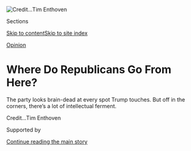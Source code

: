 <div id="app">

<div>

<div>

<div>

</div>

<div data-aria-hidden="false">

<div id="site-content" data-role="main">

<div>

<div class="css-1aor85t" style="opacity:0.000000001;z-index:-1;visibility:hidden">

<div class="css-1hqnpie">

<div class="css-epjblv">

<span class="css-17xtcya">[Sunday
Review](/section/opinion/sunday)</span><span class="css-x15j1o">|</span><span class="css-fwqvlz">Where
Do Republicans Go From
Here?</span>

</div>

<div class="css-k008qs">

<div class="css-1iwv8en">

<span class="css-18z7m18"></span>

<div>

</div>

</div>

<span class="css-1n6z4y">https://nyti.ms/2Cdq1cs</span>

<div class="css-1705lsu">

<div class="css-4xjgmj">

<div class="css-4skfbu" data-role="toolbar" data-aria-label="Social Media Share buttons, Save button, and Comments Panel with current comment count" data-testid="share-tools">

  - 
  - 
  - 
  - 
    
    <div class="css-6n7j50">
    
    </div>

  - 
  - 

</div>

</div>

</div>

</div>

</div>

</div>

<div id="NYT_TOP_BANNER_REGION" class="css-11qgg8s">

</div>

<div id="fullBleedHeaderContent">

<div class="css-1mre5cn">

![<span class="css-cnj6d5 e1z0qqy90" itemprop="copyrightHolder"><span class="css-1ly73wi e1tej78p0">Credit...</span><span><span>Tim
Enthoven</span></span></span>](https://static01.graylady3jvrrxbe.onion/images/2020/08/09/opinion/sunday/09brooks/09brooks-articleLarge.jpg?quality=75&auto=webp&disable=upscale)

</div>

<div class="css-hy7cq4">

<div class="css-6cn7ki">

<div class="NYTAppHideMasthead css-1bcu9v6 e1suatyy0">

<div class="section css-1o1qe8k e1suatyy2">

<div class="css-cu5p7t er09x8g0">

<div class="css-6n7j50">

</div>

<span class="css-1dv1kvn">Sections</span>

[Skip to content](#site-content)[Skip to site index](#site-index)

</div>

<div class="css-10698na e1huz5gh0">

</div>

</div>

</div>

[Opinion](/section/opinion)

<div class="css-1sojcmr ehdk2mb0">

# Where Do Republicans Go From Here?

</div>

The party looks brain-dead at every spot Trump touches. But off in the
corners, there’s a lot of intellectual
ferment.

</div>

</div>

<div class="css-nwzfg5 e1gnum310">

<span class="css-1f9pvn2 sunday"></span><span class="css-cnj6d5 e1z0qqy90" itemprop="copyrightHolder"><span class="css-1ly73wi e1tej78p0">Credit...</span><span><span>Tim
Enthoven</span></span></span>

</div>

<div id="sponsor-wrapper" class="css-1hyfx7x">

<div id="sponsor-slug" class="css-19vbshk">

Supported by

</div>

[Continue reading the main
story](#after-sponsor)

<div id="sponsor" class="ad sponsor-wrapper" style="text-align:center;height:100%;display:block">

</div>

<div id="after-sponsor">

</div>

</div>

<div class="css-1wx1auc e1gnum311">

<div class="css-18e8msd">

<div class="css-vp77d3 epjyd6m0">

<div class="css-1p10dcb ey68jwv0" data-aria-hidden="true">

[![David
Brooks](https://static01.graylady3jvrrxbe.onion/images/2018/04/03/opinion/david-brooks/david-brooks-thumbLarge-v2.png
"David Brooks")](https://www.nytimes3xbfgragh.onion/by/david-brooks)

</div>

<div class="css-1baulvz">

By [<span class="css-1baulvz last-byline" itemprop="name">David
Brooks</span>](https://www.nytimes3xbfgragh.onion/by/david-brooks)

<div class="css-8atqhb">

Opinion Columnist

</div>

</div>

</div>

  - Aug. 7,
    2020

  - 
    
    <div class="css-4xjgmj">
    
    <div class="css-pvvomx" data-role="toolbar" data-aria-label="Social Media Share buttons, Save button, and Comments Panel with current comment count" data-testid="share-tools">
    
      - 
      - 
      - 
      - 
        
        <div class="css-6n7j50">
        
        </div>
    
      - 
      - 
    
    </div>
    
    </div>

</div>

</div>

</div>

<div class="section meteredContent css-1r7ky0e" name="articleBody" itemprop="articleBody">

<div class="css-1fanzo5 StoryBodyCompanionColumn">

<div class="css-53u6y8">

Jonathan V. Last thinks President Trump is here forever. Last, the
editor of The Bulwark, a conservative site that’s been hostile to Trump,
argues that if Trump loses in November, he’ll claim he was cheated out
of the election. He’ll force other Republicans to back up his claim.
He’ll get a TV show, hold rallies, be coy about running again in 2024.

He’ll still be the center of everything Republican. Ambitious
Republicans will have to lash themselves to the husk of the dying czar
if they want to have any future in the party. The whole party will go
Trump-crazed and brain-dead for another four years.

I salute Last for coming up with a post-2020 scenario even more
pessimistic than my own\!

My guess is that if Trump gets crushed in the election, millions of
Republicans will decide they never liked that loser and jerk anyway.
He’ll get relegated to whatever bargain basement they are using to
hold Sarah Palin. But something will remain: Trumpism.

The basic Trump worldview — on immigration, trade, foreign policy, etc.
— will shape the G.O.P. for decades, the way the basic Reagan
worldview did for decades. A thousand smarter conservatives will be
building a new party after 2020, but one that builds from the framework
Trump established.

</div>

</div>

<div class="css-1fanzo5 StoryBodyCompanionColumn">

<div class="css-53u6y8">

I think Trumpism will survive Trump because the history of the modern
Republican Party is the history of paradigm shifts.

If you came of age with conservative values and around Republican
politics in the 1980s and 1990s, you lived within a certain Ronald
Reagan-Margaret Thatcher paradigm. It was about limiting government,
spreading democracy abroad, building dynamic free markets at home and
cultivating people with vigorous virtues — people who are energetic,
upright, entrepreneurial, independent-minded, loyal to friends and
strong against foes.

</div>

</div>

<div class="css-79elbk" data-testid="photoviewer-wrapper">

<div class="css-z3e15g" data-testid="photoviewer-wrapper-hidden">

</div>

<div class="css-1a48zt4 ehw59r15" data-testid="photoviewer-children">

![<span class="css-16f3y1r e13ogyst0" data-aria-hidden="true">President
Ronald Reagan’s politics outlasted his time in
office.</span><span class="css-cnj6d5 e1z0qqy90" itemprop="copyrightHolder"><span class="css-1ly73wi e1tej78p0">Credit...</span><span>Dirck
Halstead/The LIFE Images Collection/Getty
Images</span></span>](https://static01.graylady3jvrrxbe.onion/images/2020/08/07/opinion/07brooks1/07brooks1-articleLarge.jpg?quality=75&auto=webp&disable=upscale)

</div>

</div>

<div class="css-1fanzo5 StoryBodyCompanionColumn">

<div class="css-53u6y8">

For decades conservatives were happy to live in that paradigm. But as
years went by many came to see its limits. It was so comprehensively
anti-government that it had no way to use government to solve common
problems. It was so focused on cultivating strong individuals that it
had no language to cultivate a sense of community and belonging. So, if
you were right of center, you leapt. You broke from the Reagan paradigm
and tried to create a new, updated conservative paradigm.

My own leap came early. On Sept. 15, 1997, William Kristol and I [wrote
a piece](https://www.wsj.com/articles/SB874276753849168000) for The Wall
Street Journal on what we called National Greatness Conservatism. We
argued that the G.O.P. had become too anti-government. “How can
Americans love their nation if they hate its government?” we asked. Only
a return to the robust American nationalism of Alexander Hamilton, Henry
Clay and Theodore Roosevelt would do: ambitious national projects,
infrastructure, federal programs to increase social mobility.

</div>

</div>

<div class="css-1fanzo5 StoryBodyCompanionColumn">

<div class="css-53u6y8">

The closest National Greatness Conservatism came to influencing the
party was John McCain’s 2000 presidential bid. He was defeated by a man,
George W. Bush, who made his own leap, to Compassionate Conservatism.
(You know somebody has made a paradigm leap when he or she starts adding
some modifying word or phrase before “Conservatism.”) This was an
attempt to meld Catholic social teaching to
conservatism.

</div>

</div>

<div class="css-79elbk" data-testid="photoviewer-wrapper">

<div class="css-z3e15g" data-testid="photoviewer-wrapper-hidden">

</div>

<div class="css-1a48zt4 ehw59r15" data-testid="photoviewer-children">

<div class="css-1xdhyk6 erfvjey0">

<span class="css-1ly73wi e1tej78p0">Image</span>

<div class="css-zjzyr8">

<div data-testid="lazyimage-container" style="height:257.77777777777777px">

</div>

</div>

</div>

<span class="css-16f3y1r e13ogyst0" data-aria-hidden="true">John McCain
campaigning in New Hampshire in
2000.</span><span class="css-cnj6d5 e1z0qqy90" itemprop="copyrightHolder"><span class="css-1ly73wi e1tej78p0">Credit...</span><span>Henny
Ray Abrams/Agence France-Presse — Getty Images</span></span>

</div>

</div>

<div class="css-1fanzo5 StoryBodyCompanionColumn">

<div class="css-53u6y8">

There were many other leaps over the decades. Sam’s Club Republicans,
led by Reihan Salam and my Times colleague Ross Douthat, pointed a way
to link the G.O.P. to working-class concerns. Front Porch Republicans
celebrated small towns and local communities. The Reformicons tried to
use government to build strong families and neighborhoods. The Niskanen
Center is an entire think tank for people who have leapt from
libertarianism.

Most actual Republican politicians rejected all of this. They stuck,
mostly through dumb inertia, to an anti-government zombie Reaganism
decades after Reagan was dead and even though the nation’s problems were
utterly different from what they were when he was alive. Year after
year, G.O.P. politicians clung to a dead paradigm, ran the same
anti-Washington campaigns and had no positive governing philosophy once
they got there.

Steve Bannon’s leap finally did what none of us could do. Donald Trump
and Bannon took a low-rent strand of conservatism — class-based ethnic
nationalism — that had always been locked away in the basement of the
American right, and overturned the Reagan
paradigm.

</div>

</div>

<div class="css-79elbk" data-testid="photoviewer-wrapper">

<div class="css-z3e15g" data-testid="photoviewer-wrapper-hidden">

</div>

<div class="css-1a48zt4 ehw59r15" data-testid="photoviewer-children">

<div class="css-1xdhyk6 erfvjey0">

<span class="css-1ly73wi e1tej78p0">Image</span>

<div class="css-zjzyr8">

<div data-testid="lazyimage-container" style="height:257.77777777777777px">

</div>

</div>

</div>

<span class="css-16f3y1r e13ogyst0" data-aria-hidden="true">In 2016,
Steve Bannon showed he understood what motivated Republican
voters. </span><span class="css-cnj6d5 e1z0qqy90" itemprop="copyrightHolder"><span class="css-1ly73wi e1tej78p0">Credit...</span><span>Stephen
Crowley/The New York Times</span></span>

</div>

</div>

<div class="css-1fanzo5 StoryBodyCompanionColumn">

<div class="css-53u6y8">

Bannon and Trump got the emotions right. They understood that Republican
voters were no longer motivated by a sense of hope and opportunity; they
were motivated by a sense of menace, resentment and fear. At base, many
Republicans felt they were being purged from their own country — by the
educated elite, by multiculturalism, by militant secularism.

</div>

</div>

<div class="css-1fanzo5 StoryBodyCompanionColumn">

<div class="css-53u6y8">

During the 2016 presidential campaign, Trump and Bannon discarded the
Republican orthodox — entitlement reform, fiscal restraint, free trade,
comprehensive immigration reform. They embraced a European-style
blood-and-soil conservatism. Close off immigration. Close trade. We have
nothing to offer the world and should protect ourselves from its
dangers.

It would have been interesting if Trump had governed as a big-government
populist. But he tossed Bannon out and handed power to Jared Kushner and
a bunch of old men locked in the Reagan paradigm. We got bigotry,
incompetence and tax cuts for the
wealthy.

</div>

</div>

<div class="css-79elbk" data-testid="photoviewer-wrapper">

<div class="css-z3e15g" data-testid="photoviewer-wrapper-hidden">

</div>

<div class="css-1a48zt4 ehw59r15" data-testid="photoviewer-children">

<div class="css-1xdhyk6 erfvjey0">

<span class="css-1ly73wi e1tej78p0">Image</span>

<div class="css-zjzyr8">

<div data-testid="lazyimage-container" style="height:257.77777777777777px">

</div>

</div>

</div>

<span class="css-16f3y1r e13ogyst0" data-aria-hidden="true">President
Trump with Jared Kushner at the White House in
2017.</span><span class="css-cnj6d5 e1z0qqy90" itemprop="copyrightHolder"><span class="css-1ly73wi e1tej78p0">Credit...</span><span>Tom
Brenner/The New York Times</span></span>

</div>

</div>

<div class="css-1fanzo5 StoryBodyCompanionColumn">

<div class="css-53u6y8">

But by defeating the Reagan paradigm, Trump and Bannon gave permission
to a lot of Republican politicians to make their own leaps. Over the
last three years, it’s been interesting to watch a series of Republican
officeholders break free from old orthodoxies and begin to think afresh.
You could see their eyes get wider: *Suddenly I can think for myself.
The range of possibilities is wider than I thought it was.*

Their newfound liberation didn’t extend to crossing Trump, but because
the president’s political vision isn’t exactly what you’d call fleshed
out, there’s a lot of running room within his paradigm.

The post-2020, post-Trump Republican future is contained in those leaps.
And that future is embodied by a small group of Republican senators in
their 40s, including Marco Rubio, Josh Hawley, Tom Cotton and Ben Sasse.
They all came of age when Reaganism was already in the rearview mirror.
Though populist, three of them have advanced degrees from Harvard or
Yale. They are not particularly close to one another. They may be joined
by a common experience, but they are divided by ambition.

Each has a different vision of where the country should go, but they
start with certain common Trumpian premises:

**Everything is not OK.** The free market is not working well. Wages are
stagnant. Too much power is in the hands of the corporate elites. Middle
America is getting screwed. Finance capitalism is unbalanced. American
society is in abject decline. If Reaganism was “Let’s be free,” the new
mood is “Take control.”

</div>

</div>

<div class="css-1fanzo5 StoryBodyCompanionColumn">

<div class="css-53u6y8">

**Economic libertarianism is not the answer**. Free markets alone won’t
solve our problems. G.D.P. growth alone is not the be-all and end-all of
politics. We need policies to shore up the conservative units of society
— family, neighborhood, faith, nation. We need policies that build
solidarity, not just liberty.

**The working class is the heart of the Republican Party.** Once,
businesspeople and entrepreneurs were at the center of the Republican
imagination. Now it’s clear that the party needs to stop catering to the
corporate class and start focusing on the shop owners, the plumbers, the
salaried workers. It needs to emphasize the dignity of work and honor
those who are not trying to make millions, not looking for handouts, but
just want to build middle-class lives in a stable social order. In
Britain, the Conservative Party has built a majority around the working
class, and that’s what Republicans need to do here.

**China changes everything.** The rise of a 1.4-billion-person
authoritarian superpower means that free trade no longer works because
the Chinese are not playing by the same rules. The U.S. government
cannot just stand back and let China control the new technologies.
“Republicans are going to have to get used to the idea of industrial
policy to counter China, at least in a few key industries,” Mike
Gallagher, a rising star among House Republicans, told me.

**The managerial class betrays America.** Many of the post-Reagan
positions seem like steps to the left. But these Republicans combine a
greater willingness to use government with a greater hostility to the
managerial class. The solution to too much corporate power is not
handing power to Elizabeth Warren and a cloud of federal regulators.
There’s a difference between empowering workers and empowering the
Washington elite.

From these common premises the four senators go off in different
directions.

</div>

</div>

<div class="css-79elbk" data-testid="photoviewer-wrapper">

<div class="css-z3e15g" data-testid="photoviewer-wrapper-hidden">

</div>

<div class="css-1a48zt4 ehw59r15" data-testid="photoviewer-children">

<div class="css-1xdhyk6 erfvjey0">

<span class="css-1ly73wi e1tej78p0">Image</span>

<div class="css-zjzyr8">

<div data-testid="lazyimage-container" style="height:257.77777777777777px">

</div>

</div>

</div>

<span class="css-16f3y1r e13ogyst0" data-aria-hidden="true">Senator
Marco Rubio espouses “common-good
capitalism.”</span><span class="css-cnj6d5 e1z0qqy90" itemprop="copyrightHolder"><span class="css-1ly73wi e1tej78p0">Credit...</span><span>Erin
Schaff/The New York Times</span></span>

</div>

</div>

<div class="css-1fanzo5 StoryBodyCompanionColumn">

<div class="css-53u6y8">

Rubio bases his vision in Catholic social teaching. A year ago, he wrote
an essay for First Things titled, [“What Economics Is
For,”](https://www.firstthings.com/web-exclusives/2019/08/what-economics-is-for)
arguing that the purpose of markets is not growth but allowing each
person to find dignity in work. He followed that up with a [speech at
Catholic
University](https://www.rubio.senate.gov/public/_cache/files/6d09ae19-8df3-4755-b301-795154a68c59/C58480B07D02452574C5DB8D603803EF.final---cua-speech-11.5.19.pdf)
calling for “common-good capitalism” (remember what I said about
modifying phrases) in which he criticized contemporary capitalism for
its obsessive focus on maximizing shareholder value.

His basic position **** is that American capitalism has become too much
about finance. It needs to be balanced toward manufacturing. He, too,
supports a “pro-American industrial policy” to meet the Chinese
challenge.

</div>

</div>

<div class="css-1fanzo5 StoryBodyCompanionColumn">

<div class="css-53u6y8">

Hawley is the most populist of the group. His core belief is that
middle-class Americans have been betrayed by their elites on every level
— political elites, cultural elites, financial elites. The modern
leadership class has one set of values — globalization, cosmopolitanism
— and the Middle Americans have another set — family, home,
rootedness, nation. Corporate elites have concentrated so much power
that they now crush the yeomen
masses.

</div>

</div>

<div class="css-79elbk" data-testid="photoviewer-wrapper">

<div class="css-z3e15g" data-testid="photoviewer-wrapper-hidden">

</div>

<div class="css-1a48zt4 ehw59r15" data-testid="photoviewer-children">

<div class="css-1xdhyk6 erfvjey0">

<span class="css-1ly73wi e1tej78p0">Image</span>

<div class="css-zjzyr8">

<div data-testid="lazyimage-container" style="height:257.77777777777777px">

</div>

</div>

</div>

<span class="css-16f3y1r e13ogyst0" data-aria-hidden="true">Senator Josh
Hawley says America’s elites have betrayed the middle
class.</span><span class="css-cnj6d5 e1z0qqy90" itemprop="copyrightHolder"><span class="css-1ly73wi e1tej78p0">Credit...</span><span>Doug
Mills/The New York Times</span></span>

</div>

</div>

<div class="css-1fanzo5 StoryBodyCompanionColumn">

<div class="css-53u6y8">

Last November, Hawley [gave a
speech](https://www.hawley.senate.gov/senator-hawleys-speech-rethinking-americas-foreign-policy-consensus)
in which he sought to overturn the last 70 years of Republican foreign
policy. He contended that the right had erred in trying to spread
American values abroad. “Imperial domination violates our principles and
it threatens our character. Our aim must be to prevent imperialism, not
to exercise it; to stop domination, not foster it,” he said.

Cotton has a less developed political vision but a more developed
attitude: hawkishness. Whether it’s China, the left, immigration or Big
Tech, Cotton is hawkish. He sees a world threatened by disorder and
gravitates toward the toughest positions in order to ward off threat. He
is the most vocal foe of the Chinese “pariah state.” He wants sharp
reductions in legal
immigration.

</div>

</div>

<div class="css-79elbk" data-testid="photoviewer-wrapper">

<div class="css-z3e15g" data-testid="photoviewer-wrapper-hidden">

</div>

<div class="css-1a48zt4 ehw59r15" data-testid="photoviewer-children">

<div class="css-1xdhyk6 erfvjey0">

<span class="css-1ly73wi e1tej78p0">Image</span>

<div class="css-zjzyr8">

<div data-testid="lazyimage-container" style="height:257.77777777777777px">

</div>

</div>

</div>

<span class="css-16f3y1r e13ogyst0" data-aria-hidden="true">Senator Tom
Cotton is an unabashed
hawk. </span><span class="css-cnj6d5 e1z0qqy90" itemprop="copyrightHolder"><span class="css-1ly73wi e1tej78p0">Credit...</span><span>Erin
Schaff for The New York Times</span></span>

</div>

</div>

<div class="css-1fanzo5 StoryBodyCompanionColumn">

<div class="css-53u6y8">

Sasse is the most sociological of the crew. He is a Tocquevillian
localist, who notes that most normal Americans go days without thinking
of national politics. His vision is centered on the small associations —
neighborhood groups, high school football teams, churches and community
centers — where people find their greatest joys, satisfactions and
supports. Government’s job, he says, is to “create a framework of
ordered liberty” so that people can make their family and neighborhood
the center of their lives.

</div>

</div>

<div class="css-1fanzo5 StoryBodyCompanionColumn">

<div class="css-53u6y8">

He is the most suspicious of government and politics today. “I think
politicians are arsonists,” he told me over the phone last month. “The
main thing the G.O.P. does is try to light the Democrats on fire, and
the main thing the Democrats do is light the Republicans on fire. That’s
why there’s so little trust in
politics.”

</div>

</div>

<div class="css-79elbk" data-testid="photoviewer-wrapper">

<div class="css-z3e15g" data-testid="photoviewer-wrapper-hidden">

</div>

<div class="css-1a48zt4 ehw59r15" data-testid="photoviewer-children">

<div class="css-1xdhyk6 erfvjey0">

<span class="css-1ly73wi e1tej78p0">Image</span>

<div class="css-zjzyr8">

<div data-testid="lazyimage-container" style="height:263.5777777777778px">

</div>

</div>

</div>

<span class="css-16f3y1r e13ogyst0" data-aria-hidden="true">Senator Ben
Sasse describes politicians as
arsonists.</span><span class="css-cnj6d5 e1z0qqy90" itemprop="copyrightHolder"><span class="css-1ly73wi e1tej78p0">Credit...</span><span>Gabriella
Demczuk for The New York Times</span></span>

</div>

</div>

<div class="css-1fanzo5 StoryBodyCompanionColumn">

<div class="css-53u6y8">

Behind these public figures there is a posse of policy wonks and
commentators supporting a new Working-Class Republicanism, including
Oren Cass, Henry Olsen, J.D. Vance, Michael Brendan Dougherty, Saagar
Enjeti, Samuel Hammond and, in his own way, Tucker Carlson.

Cass, for example, has created a new think tank, the American Compass,
to push the G.O.P. in a post-Trump direction. Cass, a former adviser to
Mitt Romney, argues that free-market economists pay too much attention
to G.D.P. growth. What matters is the kind of growth and whether it
allows people to lead stable lives. He says there’s too much emphasis on
consumption. People should be seen as producers, and government should
create the kind of jobs that allow people to earn dignity through work.

He says the core of the economy is the industrial economy:
manufacturing, transportation, infrastructure — making things in the
physical world. “Investment in our economy has completely discounted the
making of stuff,” he told me in a recent interview. “You have a V.C.
industry that goes entirely to software. Private equity financial flow
is about buying and trading companies.” Government needs to engage in
“predistribution,” to steer investment to manufacturing, and also to
those Middle American parts of the country that are currently left out.

“The American labor force cannot be changed into what the economy
wants,” Cass says. “We have to change the economy to what the American
labor force can be successful
in.”

</div>

</div>

<div class="css-79elbk" data-testid="photoviewer-wrapper">

<div class="css-z3e15g" data-testid="photoviewer-wrapper-hidden">

</div>

<div class="css-1a48zt4 ehw59r15" data-testid="photoviewer-children">

<div class="css-1xdhyk6 erfvjey0">

<span class="css-1ly73wi e1tej78p0">Image</span>

<div class="css-zjzyr8">

<div data-testid="lazyimage-container" style="height:257.77777777777777px">

</div>

</div>

</div>

<span class="css-16f3y1r e13ogyst0" data-aria-hidden="true">A line of
people in June seeking help in Kentucky with their unemployment
claims. </span><span class="css-cnj6d5 e1z0qqy90" itemprop="copyrightHolder"><span class="css-1ly73wi e1tej78p0">Credit...</span><span>Bryan
Woolston/Reuters</span></span>

</div>

</div>

<div class="css-1fanzo5 StoryBodyCompanionColumn">

<div class="css-53u6y8">

The intellectual future of conservatism will be wrestled over at a
series of forums at the Center for Social, Cultural and Constitutional
Studies at the American Enterprise Institute that are being organized by
Yuval Levin, a scholar there. Right now, the various factions are
exchanging sarcastic one-liners on Twitter. Levin is bringing the
players together. “People should be talking to each other, not about
each other,” he told me.

</div>

</div>

<div class="css-1fanzo5 StoryBodyCompanionColumn">

<div class="css-53u6y8">

Levin thinks the prevailing post-Trump viewpoints define the problem too
much in economic terms. The crucial problem, he argues, is not economic;
it’s social: alienation. Millions of Americans don’t feel part of
anything they can trust. They feel no one is looking out for them. Trump
was a false answer to their desire for social solidarity, but the desire
can be a force for good.

“What’s needed,” Levin says, “is not just to expand economic
conservatism beyond growth to also prioritize family, community and
nation, but also to expand social conservatism beyond sexual ethics and
religious liberty to prioritize family, community and nation. The
coalition can be a powerful political force again if its different wings
converge on these priorities, without each giving up on its longstanding
aims.”

The Republican Party looks completely brain-dead at every spot Trump
directly reaches. Off in the corners, though, there’s a lot of
intellectual ferment on the right. But if there is one thing I’ve
learned over the decades, it is never to underestimate the staying power
of the dead Reagan paradigm.

The Wall Street Journal editorial page stands as a vigilant guardian of
the corpse, eager to rebut all dissenters. The former U.N. ambassador
Nikki Haley and Senator Pat Toomey of Pennsylvania are staunch defenders
of Minimal-Government Conservatism. Senator Ted Cruz seems to be
positioning himself for a 2024 presidential run that seeks to
triangulate all the pre-Trump and pro-Trump versions of the party into
one stew.

And if Joe Biden defeats Trump and begins legislating, as seems more and
more likely, there’s also the possibility that Republicans will abandon
any positive vision and revert to being a simple anti-government party —
a party of opposition to whatever Biden is doing.

But over the long term, some version of Working-Class Republicanism will
redefine the G.O.P. In the first place, that’s where Republican voters
are. When push comes to shove, Republican politicians are going to
choose their voters over their donor class.

Second, the working-class emphasis is the only way out of the
demographic doom loop. If the party sticks with its old white high
school-educated base, it will die. They just aren’t making enough old
white men. To have any shot of surviving as a major party, the G.O.P.
has to build a cross-racial alliance among working-class whites,
working-class Hispanics and some working-class Blacks.

</div>

</div>

<div class="css-1fanzo5 StoryBodyCompanionColumn">

<div class="css-53u6y8">

None of this works unless Republicans can deracialize their appeal — by
which I mean they must stop pandering to the racists in the party and
stop presenting themselves and seeing themselves as the party of white
people — and wage a class struggle between diverse workers in their
coalition and the highly educated coastal manager and professional class
in the Democratic coalition.

Rubio, Hawley, Sasse and Cotton are inching toward a G.O.P. future. What
are the odds they’ll succeed? They’ve got to be way under 50-50.

*The Times is committed to publishing* [*a diversity of
letters*](https://www.nytimes3xbfgragh.onion/2019/01/31/opinion/letters/letters-to-editor-new-york-times-women.html)
*to the editor. We’d like to hear what you think about this or any of
our articles. Here are some*
[*tips*](https://help.nytimes3xbfgragh.onion/hc/en-us/articles/115014925288-How-to-submit-a-letter-to-the-editor)*.
And here’s our email:*
[*letters@NYTimes.com*](mailto:letters@NYTimes.com)*.*

*Follow The New York Times Opinion section on*
[*Facebook*](https://www.facebookcorewwwi.onion/nytopinion)*,* [*Twitter
(@NYTopinion)*](http://twitter.com/NYTOpinion) *and*
[*Instagram*](https://www.instagram.com/nytopinion/)*.*

</div>

</div>

</div>

<div>

</div>

<div>

</div>

<div>

</div>

<div>

<div id="bottom-wrapper" class="css-1ede5it">

<div id="bottom-slug" class="css-l9onyx">

Advertisement

</div>

[Continue reading the main
story](#after-bottom)

<div id="bottom" class="ad bottom-wrapper" style="text-align:center;height:100%;display:block;min-height:90px">

</div>

<div id="after-bottom">

</div>

</div>

</div>

</div>

</div>

## Site Index

<div>

</div>

## Site Information Navigation

  - [© <span>2020</span> <span>The New York Times
    Company</span>](https://help.nytimes3xbfgragh.onion/hc/en-us/articles/115014792127-Copyright-notice)

<!-- end list -->

  - [NYTCo](https://www.nytco.com/)
  - [Contact
    Us](https://help.nytimes3xbfgragh.onion/hc/en-us/articles/115015385887-Contact-Us)
  - [Work with us](https://www.nytco.com/careers/)
  - [Advertise](https://nytmediakit.com/)
  - [T Brand Studio](http://www.tbrandstudio.com/)
  - [Your Ad
    Choices](https://www.nytimes3xbfgragh.onion/privacy/cookie-policy#how-do-i-manage-trackers)
  - [Privacy](https://www.nytimes3xbfgragh.onion/privacy)
  - [Terms of
    Service](https://help.nytimes3xbfgragh.onion/hc/en-us/articles/115014893428-Terms-of-service)
  - [Terms of
    Sale](https://help.nytimes3xbfgragh.onion/hc/en-us/articles/115014893968-Terms-of-sale)
  - [Site
    Map](https://spiderbites.nytimes3xbfgragh.onion)
  - [Help](https://help.nytimes3xbfgragh.onion/hc/en-us)
  - [Subscriptions](https://www.nytimes3xbfgragh.onion/subscription?campaignId=37WXW)

</div>

</div>

</div>

</div>
